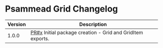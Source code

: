 # Psammead Grid Changelog

<!-- prettier-ignore -->
| Version | Description |
|---------|-------------|
| 1.0.0 | [PR#x](https://github.com/bbc/psammead/pull/x) Initial package creation - Grid and GridItem exports. |
